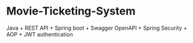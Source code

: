 # Movie-Ticketing-System
Java + REST API + Spring boot + Swagger OpenAPI + Spring Security + AOP + JWT authentication
